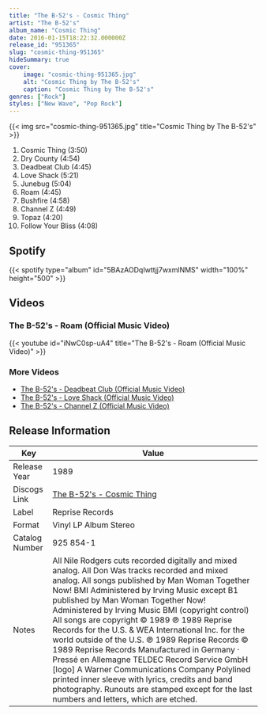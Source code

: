 ```yaml
---
title: "The B-52's - Cosmic Thing"
artist: "The B-52's"
album_name: "Cosmic Thing"
date: 2016-01-15T18:22:32.000000Z
release_id: "951365"
slug: "cosmic-thing-951365"
hideSummary: true
cover:
    image: "cosmic-thing-951365.jpg"
    alt: "Cosmic Thing by The B-52's"
    caption: "Cosmic Thing by The B-52's"
genres: ["Rock"]
styles: ["New Wave", "Pop Rock"]
---
```


{{< img src="cosmic-thing-951365.jpg" title="Cosmic Thing by The B-52's" >}}

<!-- section break -->

1. Cosmic Thing (3:50)
2. Dry County (4:54)
3. Deadbeat Club (4:45)
4. Love Shack (5:21)
5. Junebug (5:04)
6. Roam (4:45)
7. Bushfire (4:58)
8. Channel Z (4:49)
9. Topaz (4:20)
10. Follow Your Bliss (4:08)

<!-- section break -->


## Spotify
{{< spotify type="album" id="5BAzAODqIwttjj7wxmlNMS" width="100%" height="500" >}}



## Videos
### The B-52's - Roam (Official Music Video)
{{< youtube id="iNwC0sp-uA4" title="The B-52's - Roam (Official Music Video)" >}}<br>

### More Videos

- [The B-52's - Deadbeat Club (Official Music Video)](https://www.youtube.com/watch?v=JXy0XnzTQuc)
- [The B-52's - Love Shack (Official Music Video)](https://www.youtube.com/watch?v=9SOryJvTAGs)
- [The B-52's - Channel Z (Official Music Video)](https://www.youtube.com/watch?v=pB4G9WBYMFo)


## Release Information
|  Key           | Value                                                |
| ---------------| ---------------------------------------------------- |
| Release Year   | 1989                                   |
| Discogs Link   | [The B-52's - Cosmic Thing](https://www.discogs.com/release/951365-The-B-52s-Cosmic-Thing) |
| Label          | Reprise Records |
| Format         | Vinyl LP Album Stereo |
| Catalog Number | 925 854-1 |
| Notes | All Nile Rodgers cuts recorded digitally and mixed analog. All Don Was tracks recorded and mixed analog.  All songs published by Man Woman Together Now! BMI Administered by Irving Music except B1 published by Man Woman Together Now! Administered by Irving Music BMI (copyright control) All songs are copyright © 1989 ℗ 1989 Reprise Records for the U.S. & WEA International Inc. for the world outside of the U.S.  ℗ 1989 Reprise Records © 1989 Reprise Records Manufactured in Germany · Pressé en Allemagne TELDEC Record Service GmbH [logo] A Warner Communications Company  Polylined printed inner sleeve with lyrics, credits and band photography.  Runouts are stamped except for the last numbers and letters, which are etched. |